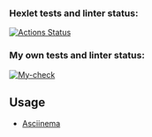 ### Hexlet tests and linter status:
[![Actions Status](https://github.com/datsenko-md/fullstack-javascript-project-46/workflows/hexlet-check/badge.svg)](https://github.com/datsenko-md/fullstack-javascript-project-46/actions)

### My own tests and linter status:
[![My-check](https://github.com/datsenko-md/fullstack-javascript-project-46/workflows/my-check/badge.svg)](https://github.com/datsenko-md/fullstack-javascript-project-46/actions)

## Usage

* [Asciinema](https://asciinema.org/a/583123)